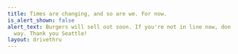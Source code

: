 ```yaml
---
title: Times are changing, and so are we. For now.
is_alert_shown: false
alert_text: Burgers will sell out soon. If you're not in line now, don't head this
  way. Thank you Seattle!
layout: drivethru
---
```


